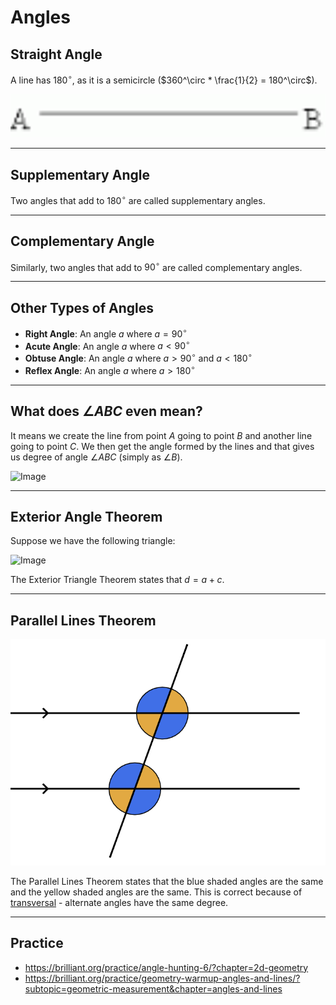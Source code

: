 # Angles

## Straight Angle

A line has $180^\circ$, as it is a semicircle ($360^\circ * \frac{1}{2} = 180^\circ$).

![Image](images/angles/straight-angle.png)

---

## Supplementary Angle

Two angles that add to $180^\circ$ are called supplementary angles.

---

## Complementary Angle

Similarly, two angles that add to $90^\circ$ are called complementary angles.

---

## Other Types of Angles

- **Right Angle**: An angle $a$ where $a = 90^\circ$
- **Acute Angle**: An angle $a$ where $a < 90^\circ$
- **Obtuse Angle**: An angle $a$ where $a > 90^\circ$ and $a < 180^\circ$
- **Reflex Angle**: An angle $a$ where $a > 180^\circ$

---

## What does $\angle ABC$ even mean?

It means we create the line from point $A$ going to point $B$ and another line going to point $C$. We then get the angle formed by the lines and that gives us degree of angle $\angle ABC$ (simply as $\angle B$).

![Image](https://www.mathstips.com/wp-content/uploads/2014/01/angle1.png)

---

## Exterior Angle Theorem

Suppose we have the following triangle:

![Image](https://upload.wikimedia.org/wikipedia/commons/thumb/9/92/Remint3.svg/465px-Remint3.svg.png)

The Exterior Triangle Theorem states that $d = a + c$.

---

## Parallel Lines Theorem

![Image](images/angles/parallel.png)

The Parallel Lines Theorem states that the blue shaded angles are the same and the yellow shaded angles are the same. This is correct because of [transversal](<https://en.wikipedia.org/wiki/Transversal_(geometry)#:~:text=First%2C%20if%20a%20transversal%20intersects,then%20the%20lines%20are%20parallel.>) - alternate angles have the same degree.

---

## Practice

- https://brilliant.org/practice/angle-hunting-6/?chapter=2d-geometry
- https://brilliant.org/practice/geometry-warmup-angles-and-lines/?subtopic=geometric-measurement&chapter=angles-and-lines
